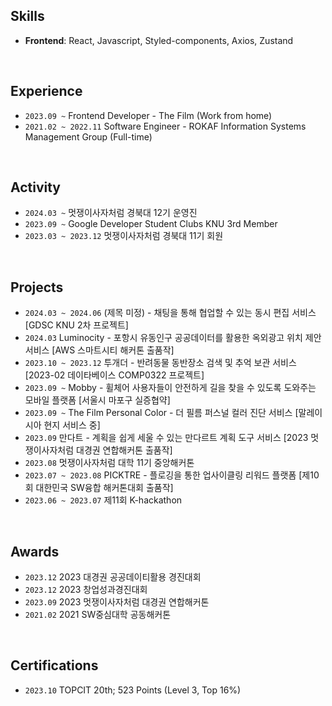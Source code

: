 ## Skills
- **Frontend**: React, Javascript, Styled-components, Axios, Zustand
<br/>

## Experience
- `2023.09 ~` Frontend Developer - The Film (Work from home)
- `2021.02 ~ 2022.11` Software Engineer - ROKAF Information Systems Management Group (Full-time)
<br/>

## Activity
- `2024.03 ~` 멋쟁이사자처럼 경북대 12기 운영진
- `2023.09 ~` Google Developer Student Clubs KNU 3rd Member
- `2023.03 ~ 2023.12` 멋쟁이사자처럼 경북대 11기 회원
<br/>


## Projects
- `2024.03 ~ 2024.06` (제목 미정) - 채팅을 통해 협업할 수 있는 동시 편집 서비스 [GDSC KNU 2차 프로젝트]
- `2024.03` Luminocity - 포항시 유동인구 공공데이터를 활용한 옥외광고 위치 제안 서비스 [AWS 스마트시티 해커톤 출품작]
- `2023.10 ~ 2023.12` 투개더 - 반려동물 동반장소 검색 및 추억 보관 서비스 [2023-02 데이타베이스 COMP0322 프로젝트]
- `2023.09 ~` Mobby - 휠체어 사용자들이 안전하게 길을 찾을 수 있도록 도와주는 모바일 플랫폼 [서울시 마포구 실증협약]
- `2023.09 ~` The Film Personal Color - 더 필름 퍼스널 컬러 진단 서비스 [말레이시아 현지 서비스 중]
- `2023.09` 만다트 - 계획을 쉽게 세울 수 있는 만다르트 계획 도구 서비스 [2023 멋쟁이사자처럼 대경권 연합해커톤 출품작]
- `2023.08` 멋쟁이사자처럼 대학 11기 중앙해커톤
- `2023.07 ~ 2023.08` PICKTRE - 플로깅을 통한 업사이클링 리워드 플랫폼 [제10회 대한민국 SW융합 해커톤대회 출품작]
- `2023.06 ~ 2023.07` 제11회 K-hackathon
<br/>

## Awards
- `2023.12` 2023 대경권 공공데이티활용 경진대회
- `2023.12` 2023 창업성과경진대회
- `2023.09` 2023 멋쟁이사자처럼 대경권 연합해커톤
- `2021.02` 2021 SW중심대학 공동해커톤
<br/>

## Certifications
- `2023.10` TOPCIT 20th; 523 Points (Level 3, Top 16%)

<!--
**junyeokk/junyeokk** is a ✨ _special_ ✨ repository because its `README.md` (this file) appears on your GitHub profile.

Here are some ideas to get you started:

- 🔭 I’m currently working on ...
- 🌱 I’m currently learning ...
- 👯 I’m looking to collaborate on ...
- 🤔 I’m looking for help with ...
- 💬 Ask me about ...
- 📫 How to reach me: ...
- 😄 Pronouns: ...
- ⚡ Fun fact: ...
-->
